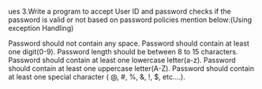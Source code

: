 ues 3.Write a program to accept User ID and  password checks if the password is valid or not based on password policies mention below:(Using exception Handling)

Password should not contain any space.
Password should contain at least one digit(0-9).
Password length should be between 8 to 15 characters.
Password should contain at least one lowercase letter(a-z).
Password should contain at least one uppercase letter(A-Z).
Password should contain at least one special character ( @, #, %, &, !, $, etc….).
